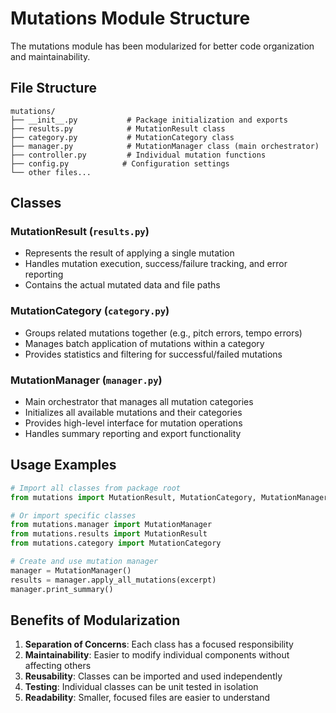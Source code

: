 # Mutations Module Structure

The mutations module has been modularized for better code organization and maintainability.

## File Structure

```
mutations/
├── __init__.py           # Package initialization and exports
├── results.py            # MutationResult class
├── category.py           # MutationCategory class  
├── manager.py            # MutationManager class (main orchestrator)
├── controller.py         # Individual mutation functions
├── config.py            # Configuration settings
└── other files...
```

## Classes

### MutationResult (`results.py`)
- Represents the result of applying a single mutation
- Handles mutation execution, success/failure tracking, and error reporting
- Contains the actual mutated data and file paths

### MutationCategory (`category.py`)  
- Groups related mutations together (e.g., pitch errors, tempo errors)
- Manages batch application of mutations within a category
- Provides statistics and filtering for successful/failed mutations

### MutationManager (`manager.py`)
- Main orchestrator that manages all mutation categories
- Initializes all available mutations and their categories
- Provides high-level interface for mutation operations
- Handles summary reporting and export functionality

## Usage Examples

```python
# Import all classes from package root
from mutations import MutationResult, MutationCategory, MutationManager

# Or import specific classes
from mutations.manager import MutationManager
from mutations.results import MutationResult
from mutations.category import MutationCategory

# Create and use mutation manager
manager = MutationManager()
results = manager.apply_all_mutations(excerpt)
manager.print_summary()
```

## Benefits of Modularization

1. **Separation of Concerns**: Each class has a focused responsibility
2. **Maintainability**: Easier to modify individual components without affecting others
3. **Reusability**: Classes can be imported and used independently
4. **Testing**: Individual classes can be unit tested in isolation
5. **Readability**: Smaller, focused files are easier to understand

